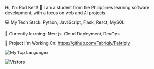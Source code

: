 Hi, I'm Rod Kent! 👋 I am a student from the Philippines learning software development, with a focus on web and AI projects.

💻 My Tech Stack: Python, JavaScript, Flask, React, MySQL

🌱 Currently learning: Next.js, Cloud Deployment, DevOps

🚀 Project I'm Working On: https://github.com/Fabriqly/Fabriqly

![My Top Languages](https://github-readme-stats.vercel.app/api/top-langs/?username=AnonymousDod&layout=compact&theme=radical)

![Visitors](https://api.visitorbadge.io/api/visitors?path=https%3A%2F%2Fgithub.com%2FAnonymousDod%2F&countColor=%23263759&style=flat)
